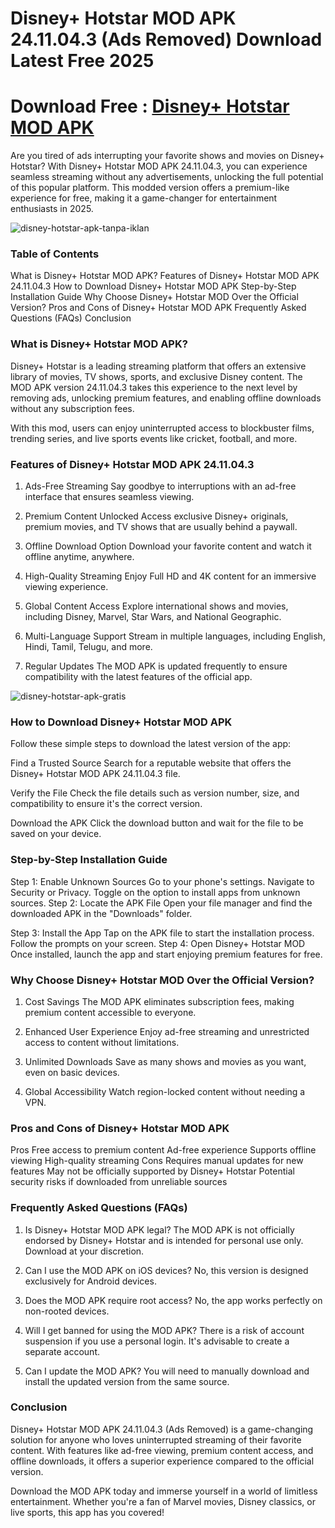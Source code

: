 # Disney+ Hotstar MOD APK 24.11.04.3 (Ads Removed) Download Latest Free 2025

# Download Free : [Disney+ Hotstar MOD APK](https://gamemodfree.com/en/disney-hotstar-apk)

Are you tired of ads interrupting your favorite shows and movies on Disney+ Hotstar? With Disney+ Hotstar MOD APK 24.11.04.3, you can experience seamless streaming without any advertisements, unlocking the full potential of this popular platform. This modded version offers a premium-like experience for free, making it a game-changer for entertainment enthusiasts in 2025.

![disney-hotstar-apk-tanpa-iklan](https://github.com/user-attachments/assets/2af9667c-c432-4ff8-a52c-1a1507300162)


### Table of Contents
What is Disney+ Hotstar MOD APK?
Features of Disney+ Hotstar MOD APK 24.11.04.3
How to Download Disney+ Hotstar MOD APK
Step-by-Step Installation Guide
Why Choose Disney+ Hotstar MOD Over the Official Version?
Pros and Cons of Disney+ Hotstar MOD APK
Frequently Asked Questions (FAQs)
Conclusion

### What is Disney+ Hotstar MOD APK?
Disney+ Hotstar is a leading streaming platform that offers an extensive library of movies, TV shows, sports, and exclusive Disney content. The MOD APK version 24.11.04.3 takes this experience to the next level by removing ads, unlocking premium features, and enabling offline downloads without any subscription fees.

With this mod, users can enjoy uninterrupted access to blockbuster films, trending series, and live sports events like cricket, football, and more.

### Features of Disney+ Hotstar MOD APK 24.11.04.3
1. Ads-Free Streaming
Say goodbye to interruptions with an ad-free interface that ensures seamless viewing.

2. Premium Content Unlocked
Access exclusive Disney+ originals, premium movies, and TV shows that are usually behind a paywall.

3. Offline Download Option
Download your favorite content and watch it offline anytime, anywhere.

4. High-Quality Streaming
Enjoy Full HD and 4K content for an immersive viewing experience.

5. Global Content Access
Explore international shows and movies, including Disney, Marvel, Star Wars, and National Geographic.

6. Multi-Language Support
Stream in multiple languages, including English, Hindi, Tamil, Telugu, and more.

7. Regular Updates
The MOD APK is updated frequently to ensure compatibility with the latest features of the official app.

![disney-hotstar-apk-gratis](https://github.com/user-attachments/assets/fd30924f-2985-4034-a350-1e4ecb4ef360)


### How to Download Disney+ Hotstar MOD APK
Follow these simple steps to download the latest version of the app:

Find a Trusted Source
Search for a reputable website that offers the Disney+ Hotstar MOD APK 24.11.04.3 file.

Verify the File
Check the file details such as version number, size, and compatibility to ensure it's the correct version.

Download the APK
Click the download button and wait for the file to be saved on your device.

### Step-by-Step Installation Guide
Step 1: Enable Unknown Sources
Go to your phone's settings.
Navigate to Security or Privacy.
Toggle on the option to install apps from unknown sources.
Step 2: Locate the APK File
Open your file manager and find the downloaded APK in the "Downloads" folder.

Step 3: Install the App
Tap on the APK file to start the installation process.
Follow the prompts on your screen.
Step 4: Open Disney+ Hotstar MOD
Once installed, launch the app and start enjoying premium features for free.

### Why Choose Disney+ Hotstar MOD Over the Official Version?
1. Cost Savings
The MOD APK eliminates subscription fees, making premium content accessible to everyone.

2. Enhanced User Experience
Enjoy ad-free streaming and unrestricted access to content without limitations.

3. Unlimited Downloads
Save as many shows and movies as you want, even on basic devices.

4. Global Accessibility
Watch region-locked content without needing a VPN.

### Pros and Cons of Disney+ Hotstar MOD APK
Pros
Free access to premium content
Ad-free experience
Supports offline viewing
High-quality streaming
Cons
Requires manual updates for new features
May not be officially supported by Disney+ Hotstar
Potential security risks if downloaded from unreliable sources

### Frequently Asked Questions (FAQs)
1. Is Disney+ Hotstar MOD APK legal?
The MOD APK is not officially endorsed by Disney+ Hotstar and is intended for personal use only. Download at your discretion.

2. Can I use the MOD APK on iOS devices?
No, this version is designed exclusively for Android devices.

3. Does the MOD APK require root access?
No, the app works perfectly on non-rooted devices.

4. Will I get banned for using the MOD APK?
There is a risk of account suspension if you use a personal login. It's advisable to create a separate account.

5. Can I update the MOD APK?
You will need to manually download and install the updated version from the same source.

### Conclusion
Disney+ Hotstar MOD APK 24.11.04.3 (Ads Removed) is a game-changing solution for anyone who loves uninterrupted streaming of their favorite content. With features like ad-free viewing, premium content access, and offline downloads, it offers a superior experience compared to the official version.

Download the MOD APK today and immerse yourself in a world of limitless entertainment. Whether you're a fan of Marvel movies, Disney classics, or live sports, this app has you covered!
